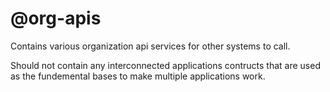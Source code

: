 # @org-apis

Contains various organization api services for other systems to call.

Should not contain any interconnected applications contructs that are used as the fundemental bases to make multiple applications work.
